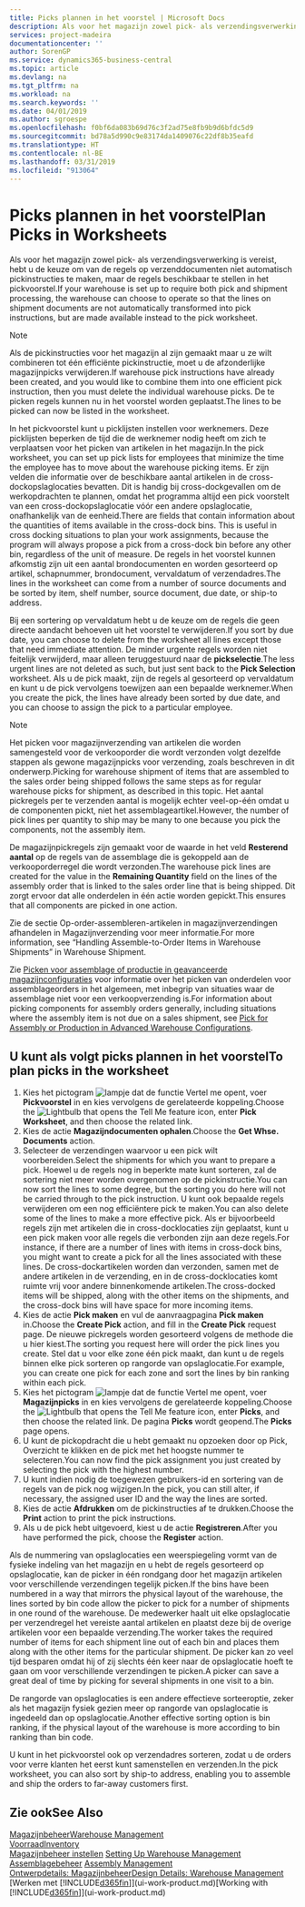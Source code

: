 ```yaml
---
title: Picks plannen in het voorstel | Microsoft Docs
description: Als voor het magazijn zowel pick- als verzendingsverwerking is vereist, hebt u de keuze om van de regels op verzenddocumenten niet automatisch pickinstructies te maken, maar de regels beschikbaar te stellen in het pickvoorstel.
services: project-madeira
documentationcenter: ''
author: SorenGP
ms.service: dynamics365-business-central
ms.topic: article
ms.devlang: na
ms.tgt_pltfrm: na
ms.workload: na
ms.search.keywords: ''
ms.date: 04/01/2019
ms.author: sgroespe
ms.openlocfilehash: f0bf6da083b69d76c3f2ad75e8fb9b9d6bfdc5d9
ms.sourcegitcommit: bd78a5d990c9e83174da1409076c22df8b35eafd
ms.translationtype: HT
ms.contentlocale: nl-BE
ms.lasthandoff: 03/31/2019
ms.locfileid: "913064"
---
```

# <a name="plan-picks-in-worksheets"></a><span data-ttu-id="ead63-103">Picks plannen in het voorstel</span><span class="sxs-lookup"><span data-stu-id="ead63-103">Plan Picks in Worksheets</span></span>
<span data-ttu-id="ead63-104">Als voor het magazijn zowel pick- als verzendingsverwerking is vereist, hebt u de keuze om van de regels op verzenddocumenten niet automatisch pickinstructies te maken, maar de regels beschikbaar te stellen in het pickvoorstel.</span><span class="sxs-lookup"><span data-stu-id="ead63-104">If your warehouse is set up to require both pick and shipment processing, the warehouse can choose to operate so that the lines on shipment documents are not automatically transformed into pick instructions, but are made available instead to the pick worksheet.</span></span>  

> [!NOTE]  
>  <span data-ttu-id="ead63-105">Als de pickinstructies voor het magazijn al zijn gemaakt maar u ze wilt combineren tot één efficiënte pickinstructie, moet u de afzonderlijke magazijnpicks verwijderen.</span><span class="sxs-lookup"><span data-stu-id="ead63-105">If warehouse pick instructions have already been created, and you would like to combine them into one efficient pick instruction, then you must delete the individual warehouse picks.</span></span> <span data-ttu-id="ead63-106">De te picken regels kunnen nu in het voorstel worden geplaatst.</span><span class="sxs-lookup"><span data-stu-id="ead63-106">The lines to be picked can now be listed in the worksheet.</span></span>  

<span data-ttu-id="ead63-107">In het pickvoorstel kunt u picklijsten instellen voor werknemers. Deze picklijsten beperken de tijd die de werknemer nodig heeft om zich te verplaatsen voor het picken van artikelen in het magazijn.</span><span class="sxs-lookup"><span data-stu-id="ead63-107">In the pick worksheet, you can set up pick lists for employees that minimize the time the employee has to move about the warehouse picking items.</span></span> <span data-ttu-id="ead63-108">Er zijn velden die informatie over de beschikbare aantal artikelen in de cross-dockopslaglocaties bevatten. Dit is handig bij cross-dockgevallen om de werkopdrachten te plannen, omdat het programma altijd een pick voorstelt van een cross-dockopslaglocatie vóór een andere opslaglocatie, onafhankelijk van de eenheid.</span><span class="sxs-lookup"><span data-stu-id="ead63-108">There are fields that contain information about the quantities of items available in the cross-dock bins. This is useful in cross docking situations to plan your work assignments, because the program will always propose a pick from a cross-dock bin before any other bin, regardless of the unit of measure.</span></span> <span data-ttu-id="ead63-109">De regels in het voorstel kunnen afkomstig zijn uit een aantal brondocumenten en worden gesorteerd op artikel, schapnummer, brondocument, vervaldatum of verzendadres.</span><span class="sxs-lookup"><span data-stu-id="ead63-109">The lines in the worksheet can come from a number of source documents and be sorted by item, shelf number, source document, due date, or ship-to address.</span></span>  

<span data-ttu-id="ead63-110">Bij een sortering op vervaldatum hebt u de keuze om de regels die geen directe aandacht behoeven uit het voorstel te verwijderen.</span><span class="sxs-lookup"><span data-stu-id="ead63-110">If you sort by due date, you can choose to delete from the worksheet all lines except those that need immediate attention.</span></span> <span data-ttu-id="ead63-111">De minder urgente regels worden niet feitelijk verwijderd, maar alleen teruggestuurd naar de **pickselectie**.</span><span class="sxs-lookup"><span data-stu-id="ead63-111">The less urgent lines are not deleted as such, but just sent back to the **Pick Selection** worksheet.</span></span> <span data-ttu-id="ead63-112">Als u de pick maakt, zijn de regels al gesorteerd op vervaldatum en kunt u de pick vervolgens toewijzen aan een bepaalde werknemer.</span><span class="sxs-lookup"><span data-stu-id="ead63-112">When you create the pick, the lines have already been sorted by due date, and you can choose to assign the pick to a particular employee.</span></span>  

> [!NOTE]  
>  <span data-ttu-id="ead63-113">Het picken voor magazijnverzending van artikelen die worden samengesteld voor de verkooporder die wordt verzonden volgt dezelfde stappen als gewone magazijnpicks voor verzending, zoals beschreven in dit onderwerp.</span><span class="sxs-lookup"><span data-stu-id="ead63-113">Picking for warehouse shipment of items that are assembled to the sales order being shipped follows the same steps as for regular warehouse picks for shipment, as described in this topic.</span></span> <span data-ttu-id="ead63-114">Het aantal pickregels per te verzenden aantal is mogelijk echter veel-op-één omdat u de componenten pickt, niet het assemblageartikel.</span><span class="sxs-lookup"><span data-stu-id="ead63-114">However, the number of pick lines per quantity to ship may be many to one because you pick the components, not the assembly item.</span></span>  
>   
>  <span data-ttu-id="ead63-115">De magazijnpickregels zijn gemaakt voor de waarde in het veld **Resterend aantal** op de regels van de assemblage die is gekoppeld aan de verkooporderregel die wordt verzonden.</span><span class="sxs-lookup"><span data-stu-id="ead63-115">The warehouse pick lines are created for the value in the **Remaining Quantity** field on the lines of the assembly order that is linked to the sales order line that is being shipped.</span></span> <span data-ttu-id="ead63-116">Dit zorgt ervoor dat alle onderdelen in één actie worden gepickt.</span><span class="sxs-lookup"><span data-stu-id="ead63-116">This ensures that all components are picked in one action.</span></span>  
>   
>  <span data-ttu-id="ead63-117">Zie de sectie Op-order-assembleren-artikelen in magazijnverzendingen afhandelen in Magazijnverzending voor meer informatie.</span><span class="sxs-lookup"><span data-stu-id="ead63-117">For more information, see “Handling Assemble-to-Order Items in Warehouse Shipments” in Warehouse Shipment.</span></span>  
>   
>  <span data-ttu-id="ead63-118">Zie [Picken voor assemblage of productie in geavanceerde magazijnconfiguraties](warehouse-how-to-pick-for-internal-operations-in-advanced-warehousing.md) voor informatie over het picken van onderdelen voor assemblageorders in het algemeen, met inbegrip van situaties waar de assemblage niet voor een verkoopverzending is.</span><span class="sxs-lookup"><span data-stu-id="ead63-118">For information about picking components for assembly orders generally, including situations where the assembly item is not due on a sales shipment, see [Pick for Assembly or Production in Advanced Warehouse Configurations](warehouse-how-to-pick-for-internal-operations-in-advanced-warehousing.md).</span></span>  

## <a name="to-plan-picks-in-the-worksheet"></a><span data-ttu-id="ead63-119">U kunt als volgt picks plannen in het voorstel</span><span class="sxs-lookup"><span data-stu-id="ead63-119">To plan picks in the worksheet</span></span>  
1.  <span data-ttu-id="ead63-120">Kies het pictogram ![lampje dat de functie Vertel me opent](media/ui-search/search_small.png "Vertel me wat u wilt doen"), voer **Pickvoorstel** in en kies vervolgens de gerelateerde koppeling.</span><span class="sxs-lookup"><span data-stu-id="ead63-120">Choose the ![Lightbulb that opens the Tell Me feature](media/ui-search/search_small.png "Tell me what you want to do") icon, enter **Pick Worksheet**, and then choose the related link.</span></span>  
2.  <span data-ttu-id="ead63-121">Kies de actie **Magazijndocumenten ophalen**.</span><span class="sxs-lookup"><span data-stu-id="ead63-121">Choose the **Get Whse. Documents** action.</span></span>  
3.  <span data-ttu-id="ead63-122">Selecteer de verzendingen waarvoor u een pick wilt voorbereiden.</span><span class="sxs-lookup"><span data-stu-id="ead63-122">Select the shipments for which you want to prepare a pick.</span></span> <span data-ttu-id="ead63-123">Hoewel u de regels nog in beperkte mate kunt sorteren, zal de sortering niet meer worden overgenomen op de pickinstructie.</span><span class="sxs-lookup"><span data-stu-id="ead63-123">You can now sort the lines to some degree, but the sorting you do here will not be carried through to the pick instruction.</span></span> <span data-ttu-id="ead63-124">U kunt ook bepaalde regels verwijderen om een nog efficiëntere pick te maken.</span><span class="sxs-lookup"><span data-stu-id="ead63-124">You can also delete some of the lines to make a more effective pick.</span></span> <span data-ttu-id="ead63-125">Als er bijvoorbeeld regels zijn met artikelen die in cross-docklocaties zijn geplaatst, kunt u een pick maken voor alle regels die verbonden zijn aan deze regels.</span><span class="sxs-lookup"><span data-stu-id="ead63-125">For instance, if there are a number of lines with items in cross-dock bins, you might want to create a pick for all the lines associated with these lines.</span></span> <span data-ttu-id="ead63-126">De cross-dockartikelen worden dan verzonden, samen met de andere artikelen in de verzending, en in de cross-docklocaties komt ruimte vrij voor andere binnenkomende artikelen.</span><span class="sxs-lookup"><span data-stu-id="ead63-126">The cross-docked items will be shipped, along with the other items on the shipments, and the cross-dock bins will have space for more incoming items.</span></span>  
4.  <span data-ttu-id="ead63-127">Kies de actie **Pick maken** en vul de aanvraagpagina **Pick maken** in.</span><span class="sxs-lookup"><span data-stu-id="ead63-127">Choose the **Create Pick** action, and fill in the **Create Pick** request page.</span></span> <span data-ttu-id="ead63-128">De nieuwe pickregels worden gesorteerd volgens de methode die u hier kiest.</span><span class="sxs-lookup"><span data-stu-id="ead63-128">The sorting you request here will order the pick lines you create.</span></span> <span data-ttu-id="ead63-129">Stel dat u voor elke zone één pick maakt, dan kunt u de regels binnen elke pick sorteren op rangorde van opslaglocatie.</span><span class="sxs-lookup"><span data-stu-id="ead63-129">For example, you can create one pick for each zone and sort the lines by bin ranking within each pick.</span></span>  
5.  <span data-ttu-id="ead63-130">Kies het pictogram ![lampje dat de functie Vertel me opent](media/ui-search/search_small.png "Vertel me wat u wilt doen"), voer **Magazijnpicks** in en kies vervolgens de gerelateerde koppeling.</span><span class="sxs-lookup"><span data-stu-id="ead63-130">Choose the ![Lightbulb that opens the Tell Me feature](media/ui-search/search_small.png "Tell me what you want to do") icon, enter **Picks**, and then choose the related link.</span></span> <span data-ttu-id="ead63-131">De pagina **Picks** wordt geopend.</span><span class="sxs-lookup"><span data-stu-id="ead63-131">The **Picks** page opens.</span></span>  
6.  <span data-ttu-id="ead63-132">U kunt de pickopdracht die u hebt gemaakt nu opzoeken door op Pick, Overzicht te klikken en de pick met het hoogste nummer te selecteren.</span><span class="sxs-lookup"><span data-stu-id="ead63-132">You can now find the pick assignment you just created by selecting the pick with the highest number.</span></span>  
7.  <span data-ttu-id="ead63-133">U kunt indien nodig de toegewezen gebruikers-id en sortering van de regels van de pick nog wijzigen.</span><span class="sxs-lookup"><span data-stu-id="ead63-133">In the pick, you can still alter, if necessary, the assigned user ID and the way the lines are sorted.</span></span>  
8.  <span data-ttu-id="ead63-134">Kies de actie **Afdrukken** om de pickinstructies af te drukken.</span><span class="sxs-lookup"><span data-stu-id="ead63-134">Choose the **Print** action to print the pick instructions.</span></span>  
9. <span data-ttu-id="ead63-135">Als u de pick hebt uitgevoerd, kiest u de actie **Registreren**.</span><span class="sxs-lookup"><span data-stu-id="ead63-135">After you have performed the pick, choose the **Register** action.</span></span>  

<span data-ttu-id="ead63-136">Als de nummering van opslaglocaties een weerspiegeling vormt van de fysieke indeling van het magazijn en u hebt de regels gesorteerd op opslaglocatie, kan de picker in één rondgang door het magazijn artikelen voor verschillende verzendingen tegelijk picken.</span><span class="sxs-lookup"><span data-stu-id="ead63-136">If the bins have been numbered in a way that mirrors the physical layout of the warehouse, the lines sorted by bin code allow the picker to pick for a number of shipments in one round of the warehouse.</span></span> <span data-ttu-id="ead63-137">De medewerker haalt uit elke opslaglocatie per verzendregel het vereiste aantal artikelen en plaatst deze bij de overige artikelen voor een bepaalde verzending.</span><span class="sxs-lookup"><span data-stu-id="ead63-137">The worker takes the required number of items for each shipment line out of each bin and places them along with the other items for the particular shipment.</span></span> <span data-ttu-id="ead63-138">De picker kan zo veel tijd besparen omdat hij of zij slechts één keer naar de opslaglocatie hoeft te gaan om voor verschillende verzendingen te picken.</span><span class="sxs-lookup"><span data-stu-id="ead63-138">A picker can save a great deal of time by picking for several shipments in one visit to a bin.</span></span>  

<span data-ttu-id="ead63-139">De rangorde van opslaglocaties is een andere effectieve sorteeroptie, zeker als het magazijn fysiek gezien meer op rangorde van opslaglocatie is ingedeeld dan op opslaglocatie.</span><span class="sxs-lookup"><span data-stu-id="ead63-139">Another effective sorting option is bin ranking, if the physical layout of the warehouse is more according to bin ranking than bin code.</span></span>  

<span data-ttu-id="ead63-140">U kunt in het pickvoorstel ook op verzendadres sorteren, zodat u de orders voor verre klanten het eerst kunt samenstellen en verzenden.</span><span class="sxs-lookup"><span data-stu-id="ead63-140">In the pick worksheet, you can also sort by ship-to address, enabling you to assemble and ship the orders to far-away customers first.</span></span>  

## <a name="see-also"></a><span data-ttu-id="ead63-141">Zie ook</span><span class="sxs-lookup"><span data-stu-id="ead63-141">See Also</span></span>
[<span data-ttu-id="ead63-142">Magazijnbeheer</span><span class="sxs-lookup"><span data-stu-id="ead63-142">Warehouse Management</span></span>](warehouse-manage-warehouse.md)  
[<span data-ttu-id="ead63-143">Voorraad</span><span class="sxs-lookup"><span data-stu-id="ead63-143">Inventory</span></span>](inventory-manage-inventory.md)  
<span data-ttu-id="ead63-144">[Magazijnbeheer instellen](warehouse-setup-warehouse.md)   </span><span class="sxs-lookup"><span data-stu-id="ead63-144">[Setting Up Warehouse Management](warehouse-setup-warehouse.md)   </span></span>  
<span data-ttu-id="ead63-145">[Assemblagebeheer](assembly-assemble-items.md)  </span><span class="sxs-lookup"><span data-stu-id="ead63-145">[Assembly Management](assembly-assemble-items.md)  </span></span>  
[<span data-ttu-id="ead63-146">Ontwerpdetails: Magazijnbeheer</span><span class="sxs-lookup"><span data-stu-id="ead63-146">Design Details: Warehouse Management</span></span>](design-details-warehouse-management.md)  
<span data-ttu-id="ead63-147">[Werken met [!INCLUDE[d365fin](includes/d365fin_md.md)]](ui-work-product.md)</span><span class="sxs-lookup"><span data-stu-id="ead63-147">[Working with [!INCLUDE[d365fin](includes/d365fin_md.md)]](ui-work-product.md)</span></span>
